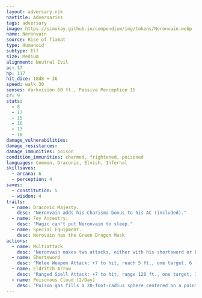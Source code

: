 ```yaml
---
layout: adversary.njk
navtitle: Adversaries
tags: adversary
image: https://simokay.github.io/compendium/img/tokens/Neronvain.webp
name: Neronvain
source: Rise of Tiamat
type: Humanoid
subtype: Elf
size: Medium
alignment: Neutral Evil
ac: 17
hp: 117
hit_dice: 18d8 + 36
speed: walk 30
senses: darkvision 60 ft., Passive Perception 15
cr: 9
stats:
  - 8
  - 17
  - 15
  - 16
  - 13
  - 18
damage_vulnerabilities: 
damage_resistances: 
damage_immunities: poison
condition_immunities: charmed, frightened, poisoned
languages: Common, Draconic, Elvish, Infernal
skillsaves:
  - arcana: 6
  - perception: 4
saves:
  - constitution: 5
  - wisdom: 4
traits:
  - name: Draconic Majesty.
    desc: "Neronvain adds his Charisma bonus to his AC (included)."
  - name: Fey Ancestry.
    desc: "Magic can't put Neronvain to sleep."
  - name: Special Equipment.
    desc: Nerovain has the Green Dragon Mask
actions:
  - name: Multiattack
    desc: "Neronvain makes two attacks, either with his shortsword or Eldritch Arrow."
  - name: Shortsword
    desc: "Melee Weapon Attack: +7 to hit, reach 5 ft., one target. 6 (1d6 + 3) piercing damage plus 13 (3d8) poison damage."
  - name: Eldritch Arrow
    desc: "Ranged Spell Attack: +7 to hit, range 120 ft., one target. 11 (2d10) force damage plus 9 (2d8) poison damage."
  - name: Poisonous Cloud (2/Day)
    desc: "Poison gas fills a 20-foot-radius sphere centered on a point Neronvain can see within 50 feet of him. The gas spreads around corners and remains until the start of Neronvain's next turn. Each creature that starts its turn in the gas must succeed on a DC 16 Constitution saving throw or be poisoned for 1 minute. A creature can repeat the saving throw at the end of each of its turns, ending the effect on itself on a success."
---
```

